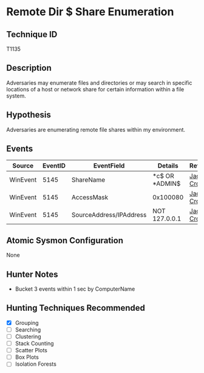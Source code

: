 # Remote Dir $ Share Enumeration
## Technique ID
T1135


## Description
Adversaries may enumerate files and directories or may search in specific locations of a host or network share for certain information within a file system.


## Hypothesis
Adversaries are enumerating remote file shares within my environment.


## Events

| Source | EventID | EventField | Details | Reference | 
|--------|---------|-------|---------|-----------| 
| WinEvent | 5145 | ShareName | *c$ OR *ADMIN$ | [Jack Crook](https://t.co/HSykx8LC6V) |
| WinEvent | 5145 | AccessMask | 0x100080 | [Jack Crook](https://t.co/HSykx8LC6V) |
| WinEvent | 5145 | SourceAddress/IPAddress | NOT 127.0.0.1 | [Jack Crook](https://t.co/HSykx8LC6V) |


## Atomic Sysmon Configuration
None


## Hunter Notes
* Bucket 3 events within 1 sec by ComputerName


## Hunting Techniques Recommended

- [x] Grouping
- [ ] Searching
- [ ] Clustering
- [ ] Stack Counting
- [ ] Scatter Plots
- [ ] Box Plots
- [ ] Isolation Forests
